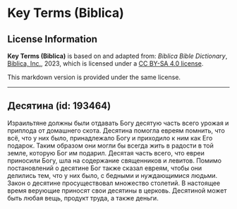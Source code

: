 # Key Terms (Biblica)

## License Information

**Key Terms (Biblica)** is based on and adapted from: _Biblica Bible Dictionary_, [Biblica, Inc.](https://www.biblica.com/), 2023, which is licensed under a [CC BY-SA 4.0 license](https://creativecommons.org/licenses/by-sa/4.0/legalcode.en).

This markdown version is provided under the same license.



--------------------------------

## Десятина (id: 193464)

Израильтяне должны были отдавать Богу десятую часть всего урожая и приплода от домашнего скота. Десятина помогла евреям помнить, что всё, что у них было, принадлежало Богу и приходило к ним как Его подарок. Таким образом они могли бы всегда жить в радости в той земле, которую Бог им подарил. Десятая часть всего, что евреи приносили Богу, шла на содержание священников и левитов. Помимо постановлений о десятине Бог также сказал евреям, чтобы они делились тем, что у них было, с бедными и нуждающимися людьми. Закон о десятине просуществовал множество столетий. В настоящее время верующие приносят свои десятины в церковь. Десятиной может быть любая вещь, продукт труда, а также деньги.


